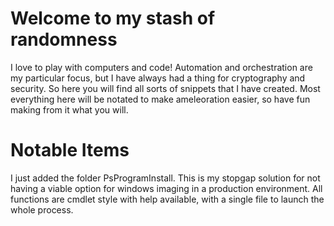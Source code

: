 # Welcome to my stash of randomness

I love to play with computers and code! Automation and orchestration are my particular focus, but I have always had a thing for cryptography and security. So here you will find all sorts of snippets that I have created. Most everything here will be notated to make ameleoration easier, so have fun making from it what you will.

# Notable Items

I just added the folder PsProgramInstall. This is my stopgap solution for not having a viable option for windows imaging in a production environment. All functions are cmdlet style with help available, with a single file to launch the whole process.
